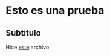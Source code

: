 # Esto es una prueba
## Subtitulo
Hice [este](https://github.com/DCIHIGI/basics-de-git-y-git-hub-villacu/blob/main/test1.py) archivo
